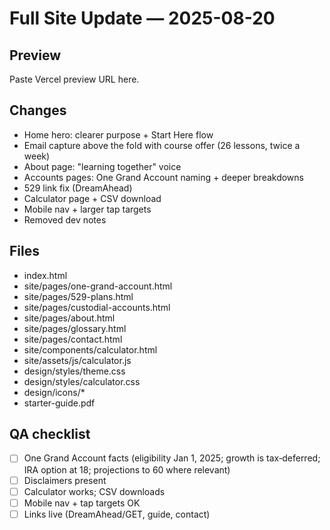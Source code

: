 # Full Site Update — 2025-08-20
## Preview
Paste Vercel preview URL here.

## Changes
- Home hero: clearer purpose + Start Here flow
- Email capture above the fold with course offer (26 lessons, twice a week)
- About page: "learning together" voice
- Accounts pages: One Grand Account naming + deeper breakdowns
- 529 link fix (DreamAhead)
- Calculator page + CSV download
- Mobile nav + larger tap targets
- Removed dev notes

## Files
- index.html
- site/pages/one-grand-account.html
- site/pages/529-plans.html
- site/pages/custodial-accounts.html
- site/pages/about.html
- site/pages/glossary.html
- site/pages/contact.html
- site/components/calculator.html
- site/assets/js/calculator.js
- design/styles/theme.css
- design/styles/calculator.css
- design/icons/*
- starter-guide.pdf

## QA checklist
- [ ] One Grand Account facts (eligibility Jan 1, 2025; growth is tax‑deferred; IRA option at 18; projections to 60 where relevant)
- [ ] Disclaimers present
- [ ] Calculator works; CSV downloads
- [ ] Mobile nav + tap targets OK
- [ ] Links live (DreamAhead/GET, guide, contact)
